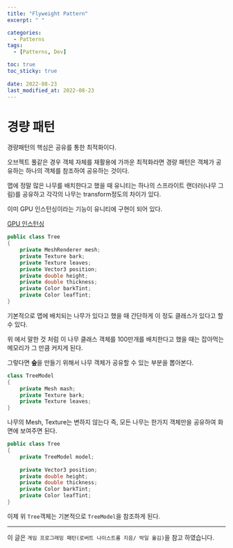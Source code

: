 ```yaml
---
title: "Flyweight Pattern"
excerpt: " "

categories:
  - Patterns
tags:
  - [Patterns, Dev]

toc: true
toc_sticky: true
 
date: 2022-08-23
last_modified_at: 2022-08-23
---
```


# 경량 패턴  

경량패턴의 핵심은 공유를 통한 최적화이다.  

오브젝트 풀같은 경우 객체 자체를 재활용에 가까운 최적화라면 경량 패턴은 객체가 공유하는 하나의 객체를 참조하여 공유하는 것이다.  

맵에 정말 많은 나무를 배치한다고 했을 때 유니티는 하나의 스프라이트 랜더러(나무 그림)를 공유하고 각각의 나무는 transform정도의 차이가 있다.  

이미 GPU 인스턴싱이라는 기능이 유니티에 구현이 되어 있다.  

[GPU 인스턴싱](https://docs.unity3d.com/kr/current/Manual/GPUInstancing.html)  

```cs
public class Tree
{
    private MeshRenderer mesh;
    private Texture bark;
    private Texture leaves;
    private Vector3 position;
    private double height;
    private double thickness;
    private Color barkTint;
    private Color leafTint;
}
```

기본적으로 맵에 배치되는 나무가 있다고 했을 때 간단하게 이 정도 클래스가 있다고 할 수 있다.  

위 에서 말한 것 처럼 이 나무 클래스 객체를 100만개를 배치한다고 했을 때는 잡아먹는 메모리가 그 만큼 커지게 된다.  

그렇다면 **숲**을 만들기 위해서 나무 객체가 공유할 수 있는 부분을 뽑아본다.  

```cs
class TreeModel
{
    private Mesh mash;
    private Texture bark;
    private Texture leaves;
}
```

나무의 Mesh, Texture는 변하지 않는다 즉, 모든 나무는 한가지 객체만을 공유하여 화면에 보여주면 된다.  

```cs
public class Tree
{
    private TreeModel model;
    
    private Vector3 position;
    private double height;
    private double thickness;
    private Color barkTint;
    private Color leafTint;
}
```

이제 위 `Tree`객체는 기본적으로 `TreeModel`을 참조하게 된다.  

---  

이 글은 `게임 프로그래밍 패턴(로버트 나이스트롬 지음/ 박일 옮김)`을 참고 하였습니다.